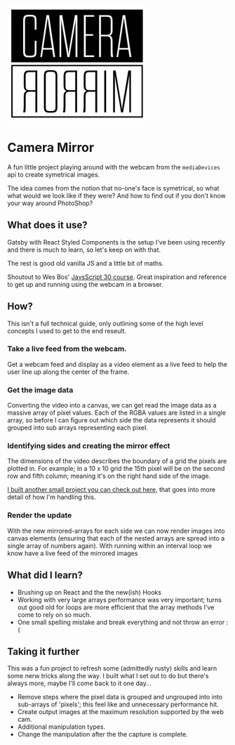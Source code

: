 ![Camera Mirror logo](/src/files/images/camera-mirror-logo-light-background@3x.png)

# Camera Mirror

A fun little project playing around with the webcam from the `mediaDevices` api to create symetrical images.

The idea comes from the notion that no-one's face is symetrical, so what what would we look like if they were? And how to find out if you don't know your way around PhotoShop?


## What does it use?
Gatsby with React Styled Components is the setup I've been using recently and there is much to learn, so let's keep on with that.

The rest is good old vanilla JS and a little bit of maths.

Shoutout to Wes Bos' [JavsScript 30 course](https://javascript30.com/). Great inspiration and reference to get up and running using the webcam in a browser.



## How?
This isn't a full technical guide, only outlining some of the high level concepts I used to get to the end reseult.


### Take a live feed from the webcam.
Get a webcam feed and display as a video element as a live feed to help the user line up along the center of the frame.

### Get the image data
Converting the video into a canvas, we can get read the image data as a massive array of pixel values. Each of the RGBA values are listed in a single array, so before I can figure out which side the data represents it should grouped into sub arrays representing each pixel.

### Identifying sides and creating the mirror effect
The dimensions of the video describes the boundary of a grid the pixels are plotted in. For example; in a 10 x 10 grid the 15th pixel will be on the second row and fifth column; meaning it's on the right hand side of the image.

[I built another small project you can check out here,](https://github.com/martin-banks/array-mirror) that goes into more detail of how I'm handling this.


### Render the update
With the new mirrored-arrays for each side we can now render images into canvas elements (ensuring that each of the nested arrays are spread into a single array of numbers again). With running within an interval loop we know have a live feed of the mirrored images



## What did I learn?
- Brushing up on React and the the new(ish) Hooks
- Working with very large arrays performance was very important; turns out good old for loops are more efficient that the array methods I've come to rely on so much.
- One small spelling mistake and break everything and not throw an error :(


## Taking it further

This was a fun project to refresh some (admittedly rusty) skills and learn some nerw tricks along the way. I built what I set out to do but there's always more, maybe I'll come back to it one day...

- Remove steps where the pixel data is grouped and ungrouped into into sub-arrays of 'pixels'; this feel like and unnecessary performance hit.
- Create output images at the maximum resolution supported by the web cam.
- Additional manipulation types.
- Change the manipulation after the the capture is complete.

